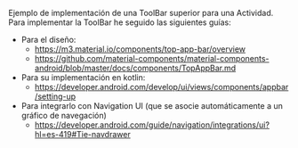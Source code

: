 Ejemplo de implementación de una ToolBar superior para una Actividad. Para implementar la ToolBar he seguido las siguientes guías:
 - Para el diseño:
   - https://m3.material.io/components/top-app-bar/overview
   - https://github.com/material-components/material-components-android/blob/master/docs/components/TopAppBar.md
 - Para su implementación en kotlin:
   - https://developer.android.com/develop/ui/views/components/appbar/setting-up
 - Para integrarlo con Navigation UI (que se asocie automáticamente a un gráfico de navegación)
   - https://developer.android.com/guide/navigation/integrations/ui?hl=es-419#Tie-navdrawer



